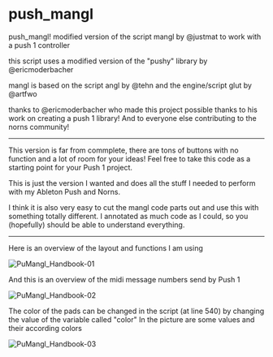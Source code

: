 # push_mangl

push_mangl!
modified version of the script mangl
by @justmat
to work with a push 1 controller

this script uses a modified
version of the "pushy" library
by @ericmoderbacher

mangl is based on the script angl
by @tehn and the
engine/script glut
by @artfwo

thanks to @ericmoderbacher who made this 
project possible thanks to his work on
creating a push 1 library!
And to everyone else contributing to the
norns community!

-----------------------------------------

This version is far from commplete, there 
are tons of buttons with no function and
a lot of room for your ideas!
Feel free to take this code as a starting
point for your Push 1 project.

This is just the version I wanted and does
all the stuff I needed to perform with 
my Ableton Push and Norns.

I think it is also very easy to cut the 
mangl code parts out and use this with
something totally different. I annotated
as much code as I could, so you (hopefully) 
should be able to understand everything.

-----------------------------------------

Here is an overview of the layout and
functions I am using

![PuMangl_Handbook-01](https://user-images.githubusercontent.com/104967140/167295793-bf6e86dc-b671-4153-bfc0-4db94987bb75.png)


And this is an overview of the midi 
message numbers send by Push 1

![PuMangl_Handbook-02](https://user-images.githubusercontent.com/104967140/167295839-ea09270d-5a98-4fb3-bb02-1e239ae9e4b6.png)

The color of the pads can be changed in 
the script (at line 540) by changing
the value of the variable called "color"
In the picture are some values and their
according colors

![PuMangl_Handbook-03](https://user-images.githubusercontent.com/104967140/167295916-6e453a44-a6f5-4c54-ab56-3e452baff61f.png)




